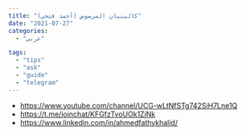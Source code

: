 ```yaml
---
title: "كالبنيان المرصوص (أحمد فتحي)"
date: "2021-07-27"
categories:
  - "عربي"

tags:
  - "tips"
  - "ask"
  - "guide"
  - "telegram"
---
```


- https://www.youtube.com/channel/UCG-wLtNfSTg742SiH7Lne1Q
- https://t.me/joinchat/KFGfzTvoUOk1ZjNk
- https://www.linkedin.com/in/ahmedfathykhalid/
